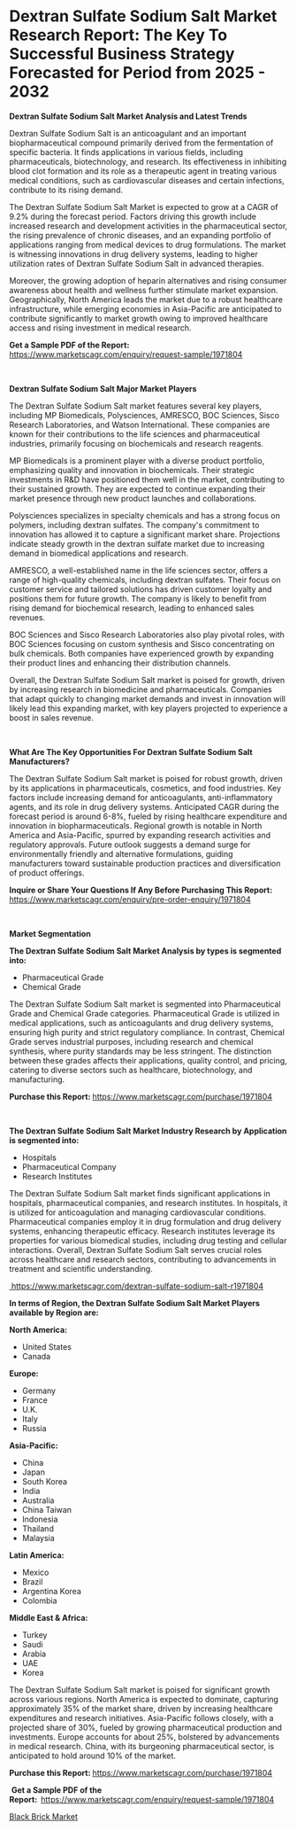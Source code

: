 <p><h1>Dextran Sulfate Sodium Salt Market Research Report: The Key To Successful Business Strategy Forecasted for Period from 2025 - 2032</h1></p><p><strong>Dextran Sulfate Sodium Salt Market Analysis and Latest Trends</strong></p>
<p><p>Dextran Sulfate Sodium Salt is an anticoagulant and an important biopharmaceutical compound primarily derived from the fermentation of specific bacteria. It finds applications in various fields, including pharmaceuticals, biotechnology, and research. Its effectiveness in inhibiting blood clot formation and its role as a therapeutic agent in treating various medical conditions, such as cardiovascular diseases and certain infections, contribute to its rising demand.</p><p>The Dextran Sulfate Sodium Salt Market is expected to grow at a CAGR of 9.2% during the forecast period. Factors driving this growth include increased research and development activities in the pharmaceutical sector, the rising prevalence of chronic diseases, and an expanding portfolio of applications ranging from medical devices to drug formulations. The market is witnessing innovations in drug delivery systems, leading to higher utilization rates of Dextran Sulfate Sodium Salt in advanced therapies.</p><p>Moreover, the growing adoption of heparin alternatives and rising consumer awareness about health and wellness further stimulate market expansion. Geographically, North America leads the market due to a robust healthcare infrastructure, while emerging economies in Asia-Pacific are anticipated to contribute significantly to market growth owing to improved healthcare access and rising investment in medical research.</p></p>
<p><strong>Get a Sample PDF of the Report:&nbsp;</strong> <a href="https://www.marketscagr.com/enquiry/request-sample/1971804?utm_campaign=3217&utm_medium=2&utm_source=Github&utm_content=ia&utm_term=01042025&utm_id=dextran-sulfate-sodium-salt">https://www.marketscagr.com/enquiry/request-sample/1971804</a></p>
<p>&nbsp;</p>
<p><strong>Dextran Sulfate Sodium Salt Major Market Players</strong></p>
<p><p>The Dextran Sulfate Sodium Salt market features several key players, including MP Biomedicals, Polysciences, AMRESCO, BOC Sciences, Sisco Research Laboratories, and Watson International. These companies are known for their contributions to the life sciences and pharmaceutical industries, primarily focusing on biochemicals and research reagents.</p><p>MP Biomedicals is a prominent player with a diverse product portfolio, emphasizing quality and innovation in biochemicals. Their strategic investments in R&D have positioned them well in the market, contributing to their sustained growth. They are expected to continue expanding their market presence through new product launches and collaborations.</p><p>Polysciences specializes in specialty chemicals and has a strong focus on polymers, including dextran sulfates. The company's commitment to innovation has allowed it to capture a significant market share. Projections indicate steady growth in the dextran sulfate market due to increasing demand in biomedical applications and research.</p><p>AMRESCO, a well-established name in the life sciences sector, offers a range of high-quality chemicals, including dextran sulfates. Their focus on customer service and tailored solutions has driven customer loyalty and positions them for future growth. The company is likely to benefit from rising demand for biochemical research, leading to enhanced sales revenues.</p><p>BOC Sciences and Sisco Research Laboratories also play pivotal roles, with BOC Sciences focusing on custom synthesis and Sisco concentrating on bulk chemicals. Both companies have experienced growth by expanding their product lines and enhancing their distribution channels.</p><p>Overall, the Dextran Sulfate Sodium Salt market is poised for growth, driven by increasing research in biomedicine and pharmaceuticals. Companies that adapt quickly to changing market demands and invest in innovation will likely lead this expanding market, with key players projected to experience a boost in sales revenue.</p></p>
<p>&nbsp;</p>
<p><strong>What Are The Key Opportunities For Dextran Sulfate Sodium Salt Manufacturers?</strong></p>
<p><p>The Dextran Sulfate Sodium Salt market is poised for robust growth, driven by its applications in pharmaceuticals, cosmetics, and food industries. Key factors include increasing demand for anticoagulants, anti-inflammatory agents, and its role in drug delivery systems. Anticipated CAGR during the forecast period is around 6-8%, fueled by rising healthcare expenditure and innovation in biopharmaceuticals. Regional growth is notable in North America and Asia-Pacific, spurred by expanding research activities and regulatory approvals. Future outlook suggests a demand surge for environmentally friendly and alternative formulations, guiding manufacturers toward sustainable production practices and diversification of product offerings.</p></p>
<p><strong>Inquire or Share Your Questions If Any Before Purchasing This Report:</strong> <a href="https://www.marketscagr.com/enquiry/pre-order-enquiry/1971804?utm_campaign=3217&utm_medium=2&utm_source=Github&utm_content=ia&utm_term=01042025&utm_id=dextran-sulfate-sodium-salt">https://www.marketscagr.com/enquiry/pre-order-enquiry/1971804</a></p>
<p>&nbsp;</p>
<p><strong>Market Segmentation</strong></p>
<p><strong>The Dextran Sulfate Sodium Salt Market Analysis by types is segmented into:</strong></p>
<p><ul><li>Pharmaceutical Grade</li><li>Chemical Grade</li></ul></p>
<p><p>The Dextran Sulfate Sodium Salt market is segmented into Pharmaceutical Grade and Chemical Grade categories. Pharmaceutical Grade is utilized in medical applications, such as anticoagulants and drug delivery systems, ensuring high purity and strict regulatory compliance. In contrast, Chemical Grade serves industrial purposes, including research and chemical synthesis, where purity standards may be less stringent. The distinction between these grades affects their applications, quality control, and pricing, catering to diverse sectors such as healthcare, biotechnology, and manufacturing.</p></p>
<p><strong>Purchase this Report:&nbsp;</strong><a href="https://www.marketscagr.com/purchase/1971804?utm_campaign=3217&utm_medium=2&utm_source=Github&utm_content=ia&utm_term=01042025&utm_id=dextran-sulfate-sodium-salt">https://www.marketscagr.com/purchase/1971804</a></p>
<p>&nbsp;</p>
<p><strong>The Dextran Sulfate Sodium Salt Market Industry Research by Application is segmented into:</strong></p>
<p><ul><li>Hospitals</li><li>Pharmaceutical Company</li><li>Research Institutes</li></ul></p>
<p><p>The Dextran Sulfate Sodium Salt market finds significant applications in hospitals, pharmaceutical companies, and research institutes. In hospitals, it is utilized for anticoagulation and managing cardiovascular conditions. Pharmaceutical companies employ it in drug formulation and drug delivery systems, enhancing therapeutic efficacy. Research institutes leverage its properties for various biomedical studies, including drug testing and cellular interactions. Overall, Dextran Sulfate Sodium Salt serves crucial roles across healthcare and research sectors, contributing to advancements in treatment and scientific understanding.</p></p>
<p><a href="https://www.marketscagr.com/dextran-sulfate-sodium-salt-r1971804?utm_campaign=3217&utm_medium=2&utm_source=Github&utm_content=ia&utm_term=01042025&utm_id=dextran-sulfate-sodium-salt">&nbsp;https://www.marketscagr.com/dextran-sulfate-sodium-salt-r1971804</a></p>
<p><strong>In terms of Region, the Dextran Sulfate Sodium Salt Market Players available by Region are:</strong></p>
<p>
    <p> <strong> North America: </strong>
        <ul>
            <li>United States</li>
            <li>Canada</li>
        </ul>
        </p> 
    <p> <strong> Europe: </strong>
        <ul>
            <li>Germany</li>
            <li>France</li>
            <li>U.K.</li>
            <li>Italy</li>
            <li>Russia</li>
        </ul>
        </p> 
    <p> <strong> Asia-Pacific: </strong>
        <ul>
            <li>China</li>
            <li>Japan</li>
            <li>South Korea</li>
            <li>India</li>
            <li>Australia</li>
            <li>China Taiwan</li>
            <li>Indonesia</li>
            <li>Thailand</li>
            <li>Malaysia</li>
        </ul>
        </p> 
    <p> <strong> Latin America: </strong>
        <ul>
            <li>Mexico</li>
            <li>Brazil</li>
            <li>Argentina Korea</li>
            <li>Colombia</li>
        </ul>
        </p> 
    <p> <strong> Middle East & Africa: </strong>
        <ul>
            <li>Turkey</li>
            <li>Saudi</li>
            <li>Arabia</li>
            <li>UAE</li>
            <li>Korea</li>
        </ul>
    </p>
    </p>
<p><p>The Dextran Sulfate Sodium Salt market is poised for significant growth across various regions. North America is expected to dominate, capturing approximately 35% of the market share, driven by increasing healthcare expenditures and research initiatives. Asia-Pacific follows closely, with a projected share of 30%, fueled by growing pharmaceutical production and investments. Europe accounts for about 25%, bolstered by advancements in medical research. China, with its burgeoning pharmaceutical sector, is anticipated to hold around 10% of the market.</p></p>
<p><strong>Purchase this Report: </strong><a href="https://www.marketscagr.com/purchase/1971804?utm_campaign=3217&utm_medium=2&utm_source=Github&utm_content=ia&utm_term=01042025&utm_id=dextran-sulfate-sodium-salt">https://www.marketscagr.com/purchase/1971804</a></p>
<p>&nbsp;<strong>Get a Sample PDF of the Report:&nbsp;&nbsp;</strong><a href="https://www.marketscagr.com/enquiry/request-sample/1971804?utm_campaign=3217&utm_medium=2&utm_source=Github&utm_content=ia&utm_term=01042025&utm_id=dextran-sulfate-sodium-salt">https://www.marketscagr.com/enquiry/request-sample/1971804</a></p>
<p><strong></strong></p>
<p><p><a href="https://github.com/nacarnzina/Market-Research-Report-List-1/blob/main/black-brick-market.md?utm_campaign=3217&utm_medium=2&utm_source=Github&utm_content=ia&utm_term=01042025&utm_id=dextran-sulfate-sodium-salt">Black Brick Market</a></p></p>
